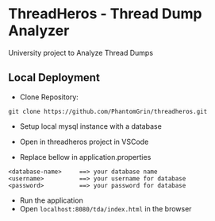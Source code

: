 # ThreadHeros - Thread Dump Analyzer
University project to Analyze Thread Dumps

## Local Deployment

* Clone Repository:
``` 
git clone https://github.com/PhantomGrin/threadheros.git
```
* Setup local mysql instance with a database

* Open in threadheros project in VSCode

* Replace bellow in application.properties
```
<database-name>     ==> your database name
<username>          ==> your username for database
<password>          ==> your password for database
```
* Run the application 
* Open  ```localhost:8080/tda/index.html``` in the browser
